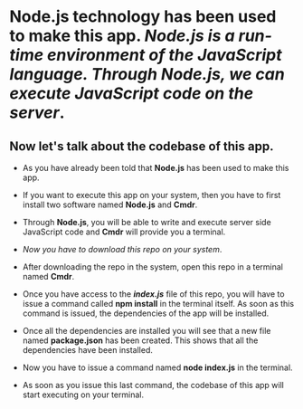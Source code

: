 # <strong>Node.js</strong> technology has been used to make this app. <strong><em>Node.js is a run-time environment of the JavaScript language. Through Node.js, we can execute JavaScript code on the server</em></strong>.

## Now let's talk about the codebase of this app.

- As you have already been told that <strong>Node.js</strong> has been used to make this app.

- If you want to execute this app on your system, then you have to first install two software named <strong>Node.js</strong> and <strong>Cmdr</strong>.

- Through <strong>Node.js</strong>, you will be able to write and execute server side JavaScript code and <strong>Cmdr</strong> will provide you a terminal.

- <em>Now you have to download this repo on your system</em>.

- After downloading the repo in the system, open this repo in a terminal named <strong>Cmdr</strong>.

- Once you have access to the <em><strong>index.js</strong></em> file of this repo, you will have to issue a command called <strong>npm install</strong> in the terminal itself. As soon as this command is issued, the dependencies of the app will be installed.

- Once all the dependencies are installed you will see that a new file named <strong>package.json</strong> has been created. This shows that all the dependencies have been installed.

- Now you have to issue a command named <strong>node index.js</strong> in the terminal.

- As soon as you issue this last command, the codebase of this app will start executing on your terminal.
